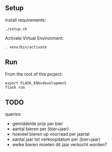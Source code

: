 ## Setup

install requirements:
```shell
./setup.sh
```

Activate Virtual Environment:
```shell
. venv/bin/activate
```

## Run
From the root of this project:
```shell
export FLASK_ENV=development
flask run
```

## TODO
queries:
* gemiddelde prijs per bier
* aantal bieren per (bier+jaar)
* hoeveel bieren op voorraad per jaartal
* aantal jaar tot verkoopdatum per (bier+jaar)
* welke bieren moeten dit jaar verkocht worden?
